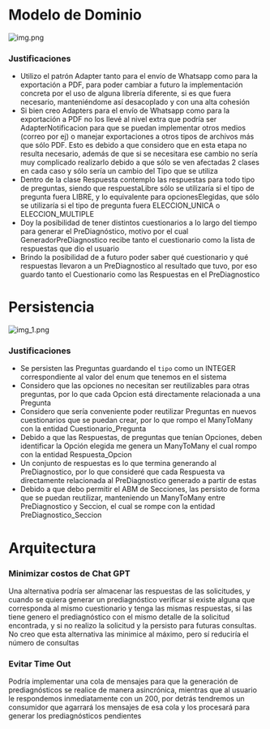 # Modelo de Dominio
![img.png](img.png)

### Justificaciones
- Utilizo el patrón Adapter tanto para el envío de Whatsapp como para la exportación a PDF, para poder cambiar a futuro la implementación concreta por el uso de alguna librería diferente, si es que fuera necesario, manteniéndome así desacoplado y con una alta cohesión
- Si bien creo Adapters para el envío de Whatsapp como para la exportación a PDF no los llevé al nivel extra que podría ser AdapterNotificacion para que se puedan implementar otros medios (correo por ej) o manejar exportaciones a otros tipos de archivos más que sólo PDF. Esto es debido a que considero que en esta etapa no resulta necesario, además de que si se necesitara ese cambio no sería muy complicado realizarlo debido a que sólo se ven afectadas 2 clases en cada caso y sólo sería un cambio del Tipo que se utiliza
- Dentro de la clase Respuesta contemplo las respuestas para todo tipo de preguntas, siendo que respuestaLibre sólo se utilizaría si el tipo de pregunta fuera LIBRE, y lo equivalente para opcionesElegidas, que sólo se utilizaría si el tipo de pregunta fuera ELECCION_UNICA o ELECCION_MULTIPLE
- Doy la posibilidad de tener distintos cuestionarios a lo largo del tiempo para generar el PreDiagnóstico, motivo por el cual GeneradorPreDiagnostico recibe tanto el cuestionario como la lista de respuestas que dio el usuario
- Brindo la posibilidad de a futuro poder saber qué cuestionario y qué respuestas llevaron a un PreDiagnostico al resultado que tuvo, por eso guardo tanto el Cuestionario como las Respuestas en el PreDiagnostico


# Persistencia
![img_1.png](img_1.png)

### Justificaciones
- Se persisten las Preguntas guardando el `tipo` como un INTEGER correspondiente al valor del enum que tenemos en el sistema
- Considero que las opciones no necesitan ser reutilizables para otras preguntas, por lo que cada Opcion está directamente relacionada a una Pregunta
- Considero que sería conveniente poder reutilizar Preguntas en nuevos cuestionarios que se puedan crear, por lo que rompo el ManyToMany con la entidad Cuestionario_Pregunta
- Debido a que las Respuestas, de preguntas que tenían Opciones, deben identificar la Opción elegida me genera un ManyToMany el cual rompo con la entidad Respuesta_Opcion
- Un conjunto de respuestas es lo que termina generando al PreDiagnostico, por lo que consideré que cada Respuesta va directamente relacionada al PreDiagnostico generado a partir de estas
- Debido a que debo permitir el ABM de Secciones, las persisto de forma que se puedan reutilizar, manteniendo un ManyToMany entre PreDiagnostico y Seccion, el cual se rompe con la entidad PreDiagnostico_Seccion

# Arquitectura
### Minimizar costos de Chat GPT
Una alternativa podría ser almacenar las respuestas de las solicitudes, y cuando se quiera generar un prediagnóstico
verificar si existe alguna que corresponda al mismo cuestionario y tenga las mismas respuestas, si las tiene genero el
prediagnóstico con el mismo detalle de la solicitud encontrada, y si no realizo la solicitud y la persisto para futuras consultas.
No creo que esta alternativa las minimice al máximo, pero sí reduciría el número de consultas

### Evitar Time Out
Podría implementar una cola de mensajes para que la generación de prediagnósticos se realice de manera asincrónica,
mientras que al usuario le respondemos inmediatamente con un 200, por detrás tendremos un consumidor que agarrará los
mensajes de esa cola y los procesará para generar los prediagnósticos pendientes
